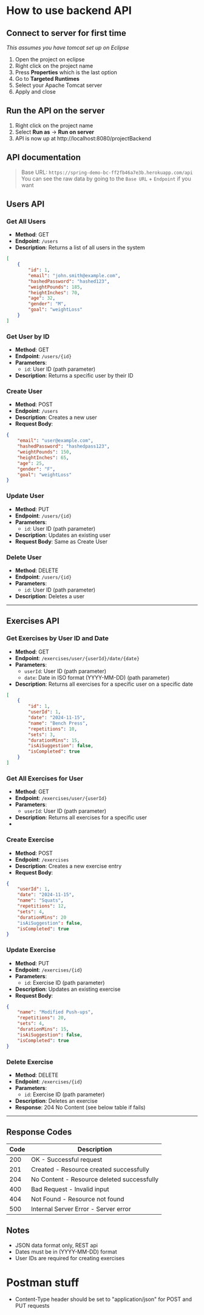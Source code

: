 # How to use backend API
## Connect to server for first time
*This assumes you have tomcat set up on Eclipse*
1. Open the project on eclipse
2. Right click on the project name
3. Press **Properties** which is the last option
4. Go to **Targeted Runtimes**
5. Select your Apache Tomcat server
6. Apply and close


## Run the API on the server
1. Right click on the project name
2. Select **Run as** -> **Run on server**
3. API is now up at http://localhost:8080/projectBackend


## API documentation
> Base URL: `https://spring-demo-bc-ff2fb46a7e3b.herokuapp.com/api`
> You can see the raw data by going to the `Base URL` + `Endpoint` if you want


## Users API

### Get All Users
- **Method**: GET
- **Endpoint**: `/users`
- **Description**: Returns a list of all users in the system
```json
[
    {
        "id": 1,
        "email": "john.smith@example.com",
        "hashedPassword": "hashed123",
        "weightPounds": 185,
        "heightInches": 70,
        "age": 32,
        "gender": "M",
        "goal": "weightLoss"
    }
]
```

### Get User by ID
- **Method**: GET
- **Endpoint**: `/users/{id}`
- **Parameters**:
    - `id`: User ID (path parameter)
- **Description**: Returns a specific user by their ID


### Create User
- **Method**: POST
- **Endpoint**: `/users`
- **Description**: Creates a new user
- **Request Body**:
```json
{
    "email": "user@example.com",
    "hashedPassword": "hashedpass123",
    "weightPounds": 150,
    "heightInches": 65,
    "age": 25,
    "gender": "F",
    "goal": "weightLoss"
}
```


### Update User
- **Method**: PUT
- **Endpoint**: `/users/{id}`
- **Parameters**:
    - `id`: User ID (path parameter)
- **Description**: Updates an existing user
- **Request Body**: Same as Create User


### Delete User
- **Method**: DELETE
- **Endpoint**: `/users/{id}`
- **Parameters**:
    - `id`: User ID (path parameter)
- **Description**: Deletes a user


---

## Exercises API

### Get Exercises by User ID and Date
- **Method**: GET
- **Endpoint**: `/exercises/user/{userId}/date/{date}`
- **Parameters**:
    - `userId`: User ID (path parameter)
    - `date`: Date in ISO format (YYYY-MM-DD) (path parameter)
- **Description**: Returns all exercises for a specific user on a specific date

```json
[
    {
        "id": 1,
        "userId": 1,
        "date": "2024-11-15",
        "name": "Bench Press",
        "repetitions": 10,
        "sets": 3,
        "durationMins": 15,
        "isAiSuggestion": false,
        "isCompleted": true
    }
]
```

### Get All Exercises for User
- **Method**: GET
- **Endpoint**: `/exercises/user/{userId}`
- **Parameters**:
    - `userId`: User ID (path parameter)
- **Description**: Returns all exercises for a specific user
-

### Create Exercise
- **Method**: POST
- **Endpoint**: `/exercises`
- **Description**: Creates a new exercise entry
- **Request Body**:
```json
{
    "userId": 1,
    "date": "2024-11-15",
    "name": "Squats",
    "repetitions": 12,
    "sets": 4,
    "durationMins": 20
    "isAiSuggestion": false,
    "isCompleted": true
}
```


### Update Exercise
- **Method**: PUT
- **Endpoint**: `/exercises/{id}`
- **Parameters**:
    - `id`: Exercise ID (path parameter)
- **Description**: Updates an existing exercise
- **Request Body**:
```json
{
    "name": "Modified Push-ups",
    "repetitions": 20,
    "sets": 4,
    "durationMins": 15,
    "isAiSuggestion": false,
    "isCompleted": true
}
```


### Delete Exercise
- **Method**: DELETE
- **Endpoint**: `/exercises/{id}`
- **Parameters**:
    - `id`: Exercise ID (path parameter)
- **Description**: Deletes an exercise
- **Response**: 204 No Content (see below table if fails)

---

## Response Codes

| Code | Description |
|------|-------------|
| 200 | OK - Successful request |
| 201 | Created - Resource created successfully |
| 204 | No Content - Resource deleted successfully |
| 400 | Bad Request - Invalid input |
| 404 | Not Found - Resource not found |
| 500 | Internal Server Error - Server error |

## Notes
- JSON data format only, REST api
- Dates must be in (YYYY-MM-DD) format
- User IDs are required for creating exercises

# Postman stuff
- Content-Type header should be set to "application/json" for POST and PUT requests
